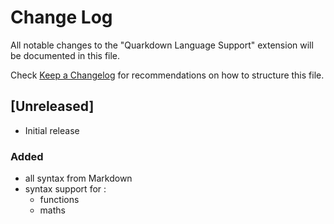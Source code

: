 # Change Log

All notable changes to the "Quarkdown Language Support" extension will be documented in this file.

Check [Keep a Changelog](http://keepachangelog.com/) for recommendations on how to structure this file.

## [Unreleased]

- Initial release

### Added

- all syntax from Markdown
- syntax support for :
  - functions
  - maths